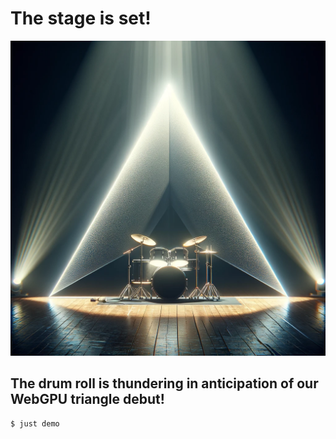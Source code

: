 # The stage is set!

![Drumroll](./images/drumroll.webp)

## The drum roll is thundering in anticipation of our WebGPU triangle debut!

```
$ just demo
```
